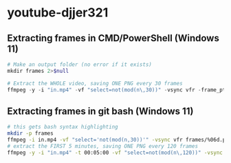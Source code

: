 # youtube-djjer321

## Extracting frames in CMD/PowerShell (Windows 11)

```powershell
# Make an output folder (no error if it exists)
mkdir frames 2>$null

# Extract the WHOLE video, saving ONE PNG every 30 frames
ffmpeg -y -i "in.mp4" -vf "select=not(mod(n\,30))" -vsync vfr -frame_pts 1 "frames/frame_%06d.png"
```

## Extracting frames in git bash (Windows 11)

```bash
# this gets bash syntax highlighting
mkdir -p frames
ffmpeg -i in.mp4 -vf "select='not(mod(n,30))'" -vsync vfr frames/%06d.png
# extract the FIRST 5 minutes, saving ONE PNG every 120 frames
ffmpeg -y -i "in.mp4" -t 00:05:00 -vf "select=not(mod(n\,120))" -vsync vfr -frame_pts 1 "frames/frame_%06d.png"
```
